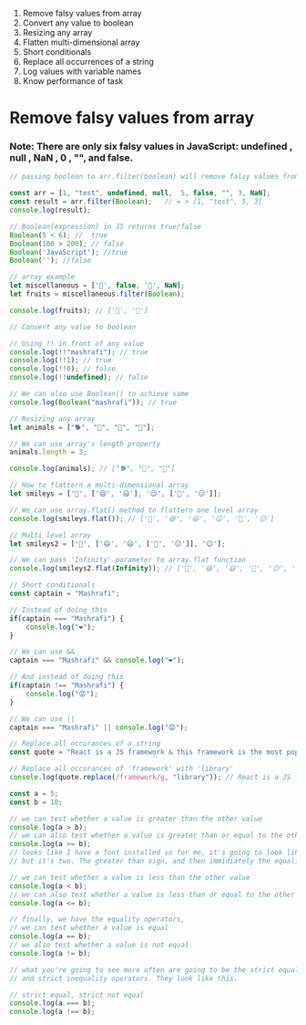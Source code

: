 1. Remove falsy values from array
2. Convert any value to boolean
3. Resizing any array
4. Flatten multi-dimensional array
5. Short conditionals
6. Replace all occurrences of a string 
7. Log values with variable names
8. Know performance of task

#   Remove falsy values from array
### Note: There are only six falsy values in JavaScript: undefined , null , NaN , 0 , "", and false.

```JavaScript
// passing boolean to arr.filter(boolean) will remove falsy values from array.

const arr = [1, "test", undefined, null,  5, false, "", 3, NaN];
const result = arr.filter(Boolean);   // = > [1, "test", 5, 3]
console.log(result);

```
```JavaScript
// Boolean(expression) in JS returns true/false
Boolean(5 < 6); //  true
Boolean(100 > 200); // false
Boolean('JavaScript'); //true
Boolean(''); //false

// array example
let miscellaneous = ['🍎', false, '🍊', NaN];
let fruits = miscellaneous.filter(Boolean);

console.log(fruits); // ['🍎', '🍊']

```
```JavaScript
// Convert any value to boolean

// Using !! in front of any value
console.log(!!"mashrafi"); // true
console.log(!!1); // true
console.log(!!0); // false
console.log(!!undefined); // false

// We can also use Boolean() to achieve same
console.log(Boolean("mashrafi")); // true

```
```JavaScript
// Resizing any array
let animals = ["🐕", "🐒", "🦊", "🐅"];

// We can use array's length property
animals.length = 3;

console.log(animals); // ["🐕", "🐒", "🦊"]
```
```JavaScript
// How to flattern a multi-dimensional array
let smileys = ['🥰', ['😄', '😃'], '😉', ['🥲', '😑']];

// We can use array.flat() method to flattern one level array
console.log(smileys.flat()); // ['🥰', '😄', '😃', '😉', '🥲', '😑']

// Multi level array
let smileys2 = ['🥰', ['😄', '😃', ['🥲', '😑']], '😉'];

// We can pass 'Infinity' parameter to array.flat function
console.log(smileys2.flat(Infinity)); // ['🥰', '😄', '😃', '🥲', '😑', '😉']

```

```JavaScript
// Short conditionals
const captain = "Mashrafi";

// Instead of doing this
if(captain === "Mashrafi") {
    console.log("❤️");
}

// We can use &&
captain === "Mashrafi" && console.log("❤️");

// And instead of doing this
if(captain !== "Mashrafi") {
    console.log("😡");
}

// We can use ||
captain === "Mashrafi" || console.log("😡");

```
```JavaScript
// Replace all occurances of a string
const quote = "React is a JS framework & this framework is the most popular front-end framework right now";

// Replace all occurances of 'framework' with 'library'
console.log(quote.replace(/framework/g, "library")); // React is a JS library & this library is the most popular front-end library right now
```


```JavaScript
const a = 5;
const b = 10;

// we can test whether a value is greater than the other value
console.log(a > b);
// we can also test whether a value is greater than or equal to the other value
console.log(a >= b);
// looks like I have a font installed so for me, it's going to look like one sign,
// but it's two. The greater than sign, and then immidiately the equality sign.

// we can test whether a value is less than the other value
console.log(a < b);
// we can also test whether a value is less than or equal to the other value
console.log(a <= b);

// finally, we have the equality operators,
// we can test whether a value is equal
console.log(a == b);
// we also test whether a value is not equal
console.log(a != b);

// what you're going to see more often are going to be the strict equality
// and strict inequality operators. They look like this.

// strict equal, strict not equal
console.log(a === b);
console.log(a !== b);

```



